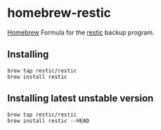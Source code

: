 # homebrew-restic

[Homebrew](http://brew.sh/) Formula for the [restic](https://restic.github.io/) backup program.

## Installing

```
brew tap restic/restic
brew install restic
```

## Installing latest unstable version

```
brew tap restic/restic
brew install restic --HEAD
```
